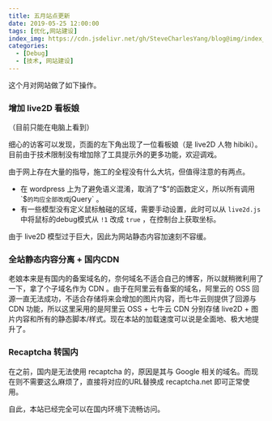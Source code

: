 ```yaml
---
title: 五月站点更新
date: 2019-05-25 12:00:00
tags: [优化,网站建设]
index_img: https://cdn.jsdelivr.net/gh/SteveCharlesYang/blog@img/index_img/19-may-update.jpeg
categories:
  - [Debug]
  - [技术, 网站建设]
---
```


这个月对网站做了如下操作。

### 增加 live2D 看板娘

（目前只能在电脑上看到）

细心的访客可以发现，页面的左下角出现了一位看板娘（是 live2D 人物 hibiki）。目前由于技术限制没有增加除了工具提示外的更多功能，欢迎调戏。

由于网上存在大量的指导，施工的全程没有什么大坑，但值得注意的有两点。

*   在 wordpress 上为了避免语义混淆，取消了“$”的函数定义，所以所有调用 `$` 的均应全部改成 `jQuery` 。
*   有一些模型没有定义鼠标触碰的区域，需要手动设置，此时可以从 `live2d.js` 中将鼠标的debug模式从 `!1` 改成 `true` ，在控制台上获取坐标。

由于 live2D 模型过于巨大，因此为网站静态内容加速刻不容缓。

### 全站静态内容分离 + 国内CDN

老娘本来是有国内的备案域名的，奈何域名不适合自己的博客，所以就稍微利用了一下，拿了个子域名作为 CDN 。由于在阿里云有备案的域名，阿里云的 OSS 回源一直无法成功，不适合存储将来会增加的图片内容，而七牛云则提供了回源与 CDN 功能，所以这里采用的是阿里云 OSS + 七牛云 CDN 分别存储 live2D + 图片内容和所有的静态脚本/样式。现在本站的加载速度可以说是全面地、极大地提升了。

### Recaptcha 转国内

在之前，国内是无法使用 recaptcha 的，原因是其与 Google 相关的域名。而现在则不需要这么麻烦了，直接将对应的URL替换成 recaptcha.net 即可正常使用。

自此，本站已经完全可以在国内环境下流畅访问。
